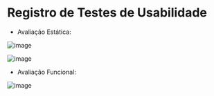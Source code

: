 # Registro de Testes de Usabilidade

* Avaliação Estática:

![image](https://user-images.githubusercontent.com/105240089/229382960-776b1b26-87c1-4bfb-8a0c-b0d64cddb089.png)

![image](https://user-images.githubusercontent.com/105240089/229382966-eda4eab4-37d1-48b3-96aa-3ec584cbe781.png)

* Avaliação Funcional: 

![image](https://user-images.githubusercontent.com/105240089/229382976-9b565b7b-37a0-4896-be7a-3d80796e5a65.png)
